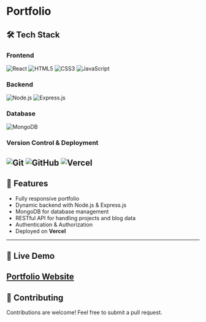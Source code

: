 # Portfolio
## 🛠 Tech Stack
### **Frontend**
![React](https://img.shields.io/badge/-React-61DAFB?logo=react&logoColor=black&style=for-the-badge)
![HTML5](https://img.shields.io/badge/-HTML5-E34F26?logo=html5&logoColor=white&style=for-the-badge)
![CSS3](https://img.shields.io/badge/-CSS3-1572B6?logo=css3&logoColor=white&style=for-the-badge)
![JavaScript](https://img.shields.io/badge/-JavaScript-F7DF1E?logo=javascript&logoColor=black&style=for-the-badge)
### **Backend**
![Node.js](https://img.shields.io/badge/-Node.js-339933?logo=node.js&logoColor=white&style=for-the-badge)
![Express.js](https://img.shields.io/badge/-Express.js-000000?logo=express&logoColor=white&style=for-the-badge)
### **Database**
![MongoDB](https://img.shields.io/badge/-MongoDB-47A248?logo=mongodb&logoColor=white&style=for-the-badge)
### **Version Control & Deployment**
![Git](https://img.shields.io/badge/-Git-F05032?logo=git&logoColor=white&style=for-the-badge)
![GitHub](https://img.shields.io/badge/-GitHub-181717?logo=github&logoColor=white&style=for-the-badge)
![Vercel](https://img.shields.io/badge/-Vercel-000000?logo=vercel&logoColor=white&style=for-the-badge)
---
## 📌 Features
- Fully responsive portfolio
- Dynamic backend with Node.js & Express.js
- MongoDB for database management
- RESTful API for handling projects and blog data
- Authentication & Authorization
- Deployed on **Vercel**
---

## 🔗 Live Demo
[Portfolio Website](https://aakashap-react-portfolio.vercel.app/)
---
## 🤝 Contributing
Contributions are welcome! Feel free to submit a pull request.
